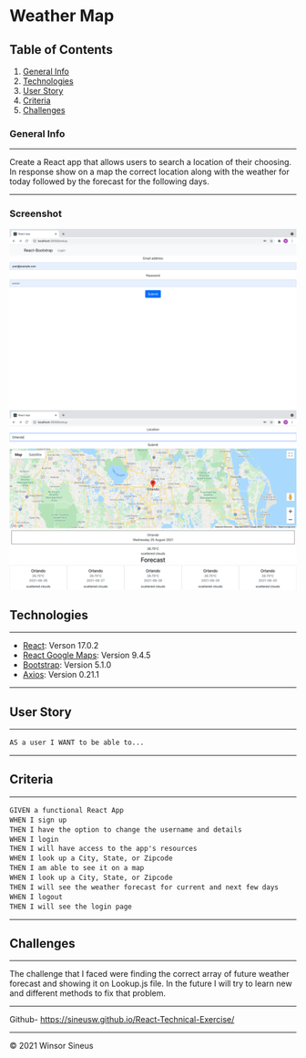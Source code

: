 # Weather Map

## Table of Contents
1. [General Info](#general-info)
2. [Technologies](#technologies)
3. [User Story](#user-story)
4. [Criteria](#criteria)
5. [Challenges](#challenges)  

### General Info
***
Create a React app that allows users to search a location of their choosing. In response show on a map the correct location along with the weather for today followed by the forecast for the following days. 
***

### Screenshot
![weather map demo](/my-app/assets/images/picture1.png)
![weather map demo](/my-app/assets/images/picture2.png)



## Technologies
***
* [React](https://reactjs.org/docs/getting-started.html): Verson 17.0.2
* [React Google Maps](https://www.npmjs.com/package/@react-google-maps/api): Version 9.4.5 
* [Bootstrap](https://react-bootstrap.github.io/getting-started/introduction/): Version 5.1.0
* [Axios](https://www.npmjs.com/package/axios): Version 0.21.1
***

## User Story
***
```md
AS a user I WANT to be able to...
```
***

## Criteria
***
```md
GIVEN a functional React App
WHEN I sign up
THEN I have the option to change the username and details
WHEN I login 
THEN I will have access to the app's resources 
WHEN I look up a City, State, or Zipcode
THEN I am able to see it on a map
WHEN I look up a City, State, or Zipcode
THEN I will see the weather forecast for current and next few days
WHEN I logout
THEN I will see the login page
```
***

## Challenges 
***
The challenge that I faced were finding the correct array of future weather forecast and showing it on Lookup.js file. In the future I will try to learn new and different methods to fix that problem. 
***

Github- https://sineusw.github.io/React-Technical-Exercise/


---
© 2021 Winsor Sineus
